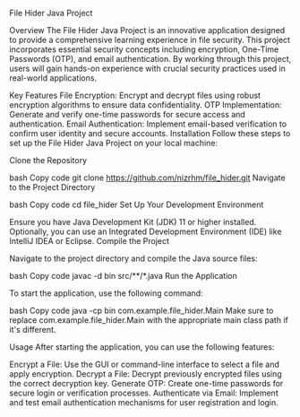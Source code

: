 File Hider Java Project

Overview
The File Hider Java Project is an innovative application designed to provide a comprehensive learning experience in file security. This project incorporates essential security concepts including encryption, One-Time Passwords (OTP), and email authentication. By working through this project, users will gain hands-on experience with crucial security practices used in real-world applications.

Key Features
File Encryption: Encrypt and decrypt files using robust encryption algorithms to ensure data confidentiality.
OTP Implementation: Generate and verify one-time passwords for secure access and authentication.
Email Authentication: Implement email-based verification to confirm user identity and secure accounts.
Installation
Follow these steps to set up the File Hider Java Project on your local machine:

Clone the Repository

bash
Copy code
git clone https://github.com/nizrhm/file_hider.git
Navigate to the Project Directory

bash
Copy code
cd file_hider
Set Up Your Development Environment

Ensure you have Java Development Kit (JDK) 11 or higher installed.
Optionally, you can use an Integrated Development Environment (IDE) like IntelliJ IDEA or Eclipse.
Compile the Project

Navigate to the project directory and compile the Java source files:

bash
Copy code
javac -d bin src/**/*.java
Run the Application

To start the application, use the following command:

bash
Copy code
java -cp bin com.example.file_hider.Main
Make sure to replace com.example.file_hider.Main with the appropriate main class path if it's different.

Usage
After starting the application, you can use the following features:

Encrypt a File: Use the GUI or command-line interface to select a file and apply encryption.
Decrypt a File: Decrypt previously encrypted files using the correct decryption key.
Generate OTP: Create one-time passwords for secure login or verification processes.
Authenticate via Email: Implement and test email authentication mechanisms for user registration and login.

